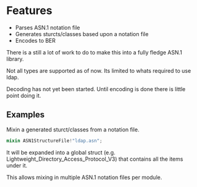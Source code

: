 Features
========

* Parses ASN.1 notation file
* Generates sturcts/classes based upon a notation file
* Encodes to BER


There is a still a lot of work to do to make this into a fully fledge ASN.1 library.

Not all types are supported as of now. Its limited to whats required to use ldap.

Decoding has not yet been started. Until encoding is done there is little point doing it.


Examples
-------

Mixin a generated sturct/classes from a notation file.
```D
mixin ASN1StructureFile!"ldap.asn";
```

It will be expanded into a global struct (e.g. Lightweight_Directory_Access_Protocol_V3) that contains all the items under it.

This allows mixing in multiple ASN.1 notation files per module.
